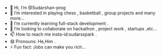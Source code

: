 - 👋 Hi, I’m @Sudarshan-prog
- 👀 I’m interested in playing chess , basketball , group projects and many more...
- 🌱 I’m currently learning full-stack development .
- 💞️ I’m looking to collaborate on hackathon , project work , startups ,etc...
- 📫 How to reach me insta-id:sudarsspark .
- 😄 Pronouns: He,Him .
- ⚡ Fun fact: Jobs can make you rich...

<!---
Sudarshan-prog/Sudarshan-prog is a ✨ special ✨ repository because its `README.md` (this file) appears on your GitHub profile.
You can click the Preview link to take a look at your changes.
--->
